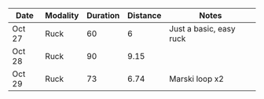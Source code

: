| Date   | Modality | Duration | Distance | Notes                |
|--------|----------|----------|----------|----------------------|
| Oct 27 | Ruck     | 60       | 6        | Just a basic, easy ruck
| Oct 28 | Ruck     | 90       | 9.15     |
| Oct 29       | Ruck         | 73         | 6.74         | Marski loop x2 |
